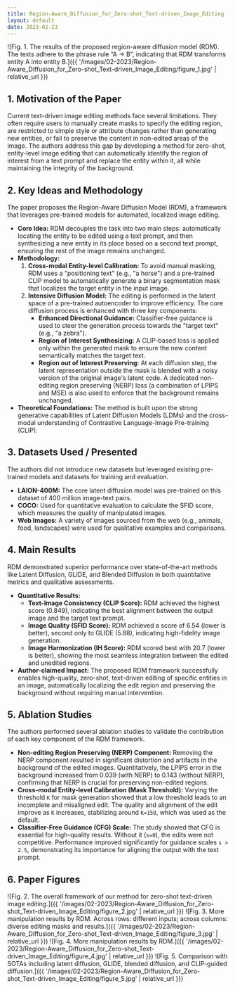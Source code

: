 ```yaml
---
title: Region-Aware_Diffusion_for_Zero-shot_Text-driven_Image_Editing
layout: default
date: 2023-02-23
---
```

![Fig. 1. The results of the proposed region-aware diffusion model (RDM). The texts adhere to the phrase rule “A → B”, indicating that RDM transforms entity A into entity B.]({{ '/images/02-2023/Region-Aware_Diffusion_for_Zero-shot_Text-driven_Image_Editing/figure_1.jpg' | relative_url }})
## 1. Motivation of the Paper
Current text-driven image editing methods face several limitations. They often require users to manually create masks to specify the editing region, are restricted to simple style or attribute changes rather than generating new entities, or fail to preserve the content in non-edited areas of the image. The authors address this gap by developing a method for zero-shot, entity-level image editing that can automatically identify the region of interest from a text prompt and replace the entity within it, all while maintaining the integrity of the background.

## 2. Key Ideas and Methodology
The paper proposes the Region-Aware Diffusion Model (RDM), a framework that leverages pre-trained models for automated, localized image editing.

-   **Core Idea:** RDM decouples the task into two main steps: automatically locating the entity to be edited using a text prompt, and then synthesizing a new entity in its place based on a second text prompt, ensuring the rest of the image remains unchanged.
-   **Methodology:**
    1.  **Cross-modal Entity-level Calibration:** To avoid manual masking, RDM uses a "positioning text" (e.g., "a horse") and a pre-trained CLIP model to automatically generate a binary segmentation mask that localizes the target entity in the input image.
    2.  **Intensive Diffusion Model:** The editing is performed in the latent space of a pre-trained autoencoder to improve efficiency. The core diffusion process is enhanced with three key components:
        -   **Enhanced Directional Guidance:** Classifier-free guidance is used to steer the generation process towards the "target text" (e.g., "a zebra").
        -   **Region of Interest Synthesizing:** A CLIP-based loss is applied only within the generated mask to ensure the new content semantically matches the target text.
        -   **Region out of Interest Preserving:** At each diffusion step, the latent representation outside the mask is blended with a noisy version of the original image's latent code. A dedicated non-editing region preserving (NERP) loss (a combination of LPIPS and MSE) is also used to enforce that the background remains unchanged.
-   **Theoretical Foundations:** The method is built upon the strong generative capabilities of Latent Diffusion Models (LDMs) and the cross-modal understanding of Contrastive Language-Image Pre-training (CLIP).

## 3. Datasets Used / Presented
The authors did not introduce new datasets but leveraged existing pre-trained models and datasets for training and evaluation.
-   **LAION-400M:** The core latent diffusion model was pre-trained on this dataset of 400 million image-text pairs.
-   **COCO:** Used for quantitative evaluation to calculate the SFID score, which measures the quality of manipulated images.
-   **Web Images:** A variety of images sourced from the web (e.g., animals, food, landscapes) were used for qualitative examples and comparisons.

## 4. Main Results
RDM demonstrated superior performance over state-of-the-art methods like Latent Diffusion, GLIDE, and Blended Diffusion in both quantitative metrics and qualitative assessments.
-   **Quantitative Results:**
    -   **Text-Image Consistency (CLIP Score):** RDM achieved the highest score (0.849), indicating the best alignment between the output image and the target text prompt.
    -   **Image Quality (SFID Score):** RDM achieved a score of 6.54 (lower is better), second only to GLIDE (5.88), indicating high-fidelity image generation.
    -   **Image Harmonization (IH Score):** RDM scored best with 20.7 (lower is better), showing the most seamless integration between the edited and unedited regions.
-   **Author-claimed Impact:** The proposed RDM framework successfully enables high-quality, zero-shot, text-driven editing of specific entities in an image, automatically localizing the edit region and preserving the background without requiring manual intervention.

## 5. Ablation Studies
The authors performed several ablation studies to validate the contribution of each key component of the RDM framework.
-   **Non-editing Region Preserving (NERP) Component:** Removing the NERP component resulted in significant distortion and artifacts in the background of the edited images. Quantitatively, the LPIPS error in the background increased from 0.039 (with NERP) to 0.143 (without NERP), confirming that NERP is crucial for preserving non-edited regions.
-   **Cross-modal Entity-level Calibration (Mask Threshold):** Varying the threshold `K` for mask generation showed that a low threshold leads to an incomplete and misaligned edit. The quality and alignment of the edit improve as `K` increases, stabilizing around `K=150`, which was used as the default.
-   **Classifier-Free Guidance (CFG) Scale:** The study showed that CFG is essential for high-quality results. Without it (`s=0`), the edits were not competitive. Performance improved significantly for guidance scales `s > 2.5`, demonstrating its importance for aligning the output with the text prompt.

## 6. Paper Figures
![Fig. 2. The overall framework of our method for zero-shot text-driven image editing.]({{ '/images/02-2023/Region-Aware_Diffusion_for_Zero-shot_Text-driven_Image_Editing/figure_2.jpg' | relative_url }})
![Fig. 3. More manipulation results by RDM. Across rows: different inputs; across columns: diverse editing masks and results.]({{ '/images/02-2023/Region-Aware_Diffusion_for_Zero-shot_Text-driven_Image_Editing/figure_3.jpg' | relative_url }})
![Fig. 4. More manipulation results by RDM.]({{ '/images/02-2023/Region-Aware_Diffusion_for_Zero-shot_Text-driven_Image_Editing/figure_4.jpg' | relative_url }})
![Fig. 5. Comparison with SOTAs including latent diffusion, GLIDE, blended diffusion, and CLIP-guided diffusion.]({{ '/images/02-2023/Region-Aware_Diffusion_for_Zero-shot_Text-driven_Image_Editing/figure_5.jpg' | relative_url }})
